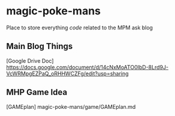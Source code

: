 # magic-poke-mans
Place to store everything *code* related to the MPM ask blog

## Main Blog Things
[Google Drive Doc] https://docs.google.com/document/d/14cNxMoATO0IbD-8Lrd9J-VcWRMpgEZPaQ_oRHHWCZFg/edit?usp=sharing

## MHP Game Idea
[GAMEplan] magic-poke-mans/game/GAMEplan.md
